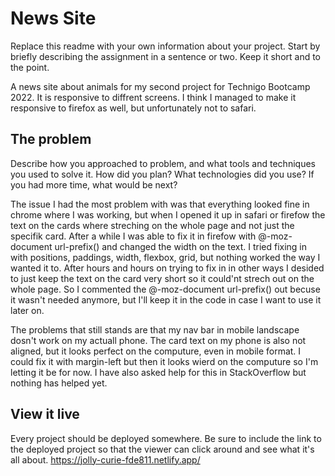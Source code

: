 # News Site

Replace this readme with your own information about your project. 
Start by briefly describing the assignment in a sentence or two. Keep it short and to the point.

A news site about animals for my second project for Technigo Bootcamp 2022. 
It is responsive to diffrent screens. I think I managed to make it responsive to firefox as well, but unfortunately not to safari. 

## The problem

Describe how you approached to problem, and what tools and techniques you used to solve it. How did you plan? What technologies did you use? If you had more time, what would be next?

The issue I had the most problem with was that everything looked fine in chrome where I was working, but when I opened it up in safari or firefow the text on the cards where streching on the whole page and not just the specifik card. After a while I was able to fix it in firefow with  @-moz-document url-prefix() and changed the width on the text. I tried fixing in with positions, paddings, width, flexbox, grid, but nothing worked the way I wanted it to. After hours and hours on trying to fix in in other ways I desided to just keep the text on the card very short so it could'nt strech out on the whole page. So I commented the  @-moz-document url-prefix() out becuse it wasn't needed anymore, but I'll keep it in the code in case I want to use it later on. 

The problems that still stands are that my nav bar in mobile landscape dosn't work on my actuall phone. The card text on my phone is also not aligned, but it looks perfect on the computure, even in mobile format. I could fix it with margin-left but then it looks wierd on the computure so I'm letting it be for now. I have also asked help for this in StackOverflow but nothing has helped yet. 

## View it live
Every project should be deployed somewhere. Be sure to include the link to the deployed project so that the viewer can click around and see what it's all about.
https://jolly-curie-fde811.netlify.app/
